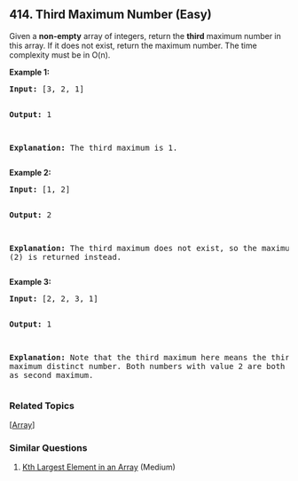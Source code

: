 <!--|This file generated by command(leetcode description); DO NOT EDIT.    |-->
<!--+----------------------------------------------------------------------+-->
<!--|@author    Openset <openset.wang@gmail.com>                           |-->
<!--|@link      https://github.com/openset                                 |-->
<!--|@home      https://github.com/openset/leetcode                        |-->
<!--+----------------------------------------------------------------------+-->

## 414. Third Maximum Number (Easy)

<p>Given a <b>non-empty</b> array of integers, return the <b>third</b> maximum number in this array. If it does not exist, return the maximum number. The time complexity must be in O(n).</p>

<p><b>Example 1:</b><br />
<pre>
<b>Input:</b> [3, 2, 1]

<b>Output:</b> 1

<b>Explanation:</b> The third maximum is 1.
</pre>
</p>

<p><b>Example 2:</b><br />
<pre>
<b>Input:</b> [1, 2]

<b>Output:</b> 2

<b>Explanation:</b> The third maximum does not exist, so the maximum (2) is returned instead.
</pre>
</p>

<p><b>Example 3:</b><br />
<pre>
<b>Input:</b> [2, 2, 3, 1]

<b>Output:</b> 1

<b>Explanation:</b> Note that the third maximum here means the third maximum distinct number.
Both numbers with value 2 are both considered as second maximum.
</pre>
</p>

### Related Topics
[[Array](https://github.com/openset/leetcode/tree/master/tag/array/README.md)] 

### Similar Questions
  1. [Kth Largest Element in an Array](https://github.com/openset/leetcode/tree/master/problems/kth-largest-element-in-an-array) (Medium)
